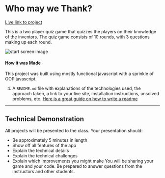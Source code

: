 # Who may we Thank?
[Live link to project](https://engridhernandez.com/whoMayWeThank/)

This is a two player quiz game that quizzes the players on their knowledge of the inventors. The quiz game consists of 10 rounds, with 3 questions making up each round.

![start screen image](https://engridhernandez.com/whoMayWeThank/src/images/readMe/startScreen.png)

#### How it was Made
This project was built using mostly functional javascript with a sprinkle of OOP javascript.
    
4.  A `README.md` file with explanations of the technologies used, the approach taken, a link to your live site, installation instructions, unsolved problems, etc. [Here is a great guide on how to write a readme](https://medium.com/@meakaakka/a-beginners-guide-to-writing-a-kickass-readme-7ac01da88ab3)

* * *

[](#technical-demonstration)Technical Demonstration
------------
All projects will be presented to the class. Your presentation should:
*   Be approximately 5 minutes in length
*   Show off all features of the app
*   Explain the technical details
*   Explain the technical challenges
*   Explain which improvements you might make You will be sharing your game and your code. Be prepared to answer questions from the instructors and other students.